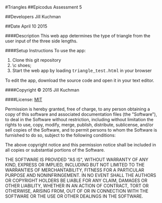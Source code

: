 #Triangles
##Epicodus Assessment 5

##Developers
Jill Kuchman

##Date
April 10 2015

####Description
This web app determines the type of triangle from the user input of the three side lengths.


####Setup Instructions
To use the app:
<br/>
<ol>
<li>Clone this git repository</li>
<li>\c shoes;</li>
<li>Start the web app by loading <span style="font-family:'Courier New'">triangle_test.html</span> in your browser</li>
</ol>

To edit the app, download the source code and open it in your text editor.
<br />

####Copyright © 2015 Jill Kuchman

####License: [MIT](https://github.com/twbs/bootstrap/blob/master/LICENSE) 

Permission is hereby granted, free of charge, to any person obtaining a copy
of this software and associated documentation files (the "Software"), to deal
in the Software without restriction, including without limitation the rights
to use, copy, modify, merge, publish, distribute, sublicense, and/or sell
copies of the Software, and to permit persons to whom the Software is
furnished to do so, subject to the following conditions:

The above copyright notice and this permission notice shall be included in
all copies or substantial portions of the Software.

THE SOFTWARE IS PROVIDED "AS IS", WITHOUT WARRANTY OF ANY KIND, EXPRESS OR
IMPLIED, INCLUDING BUT NOT LIMITED TO THE WARRANTIES OF MERCHANTABILITY,
FITNESS FOR A PARTICULAR PURPOSE AND NONINFRINGEMENT. IN NO EVENT SHALL THE
AUTHORS OR COPYRIGHT HOLDERS BE LIABLE FOR ANY CLAIM, DAMAGES OR OTHER
LIABILITY, WHETHER IN AN ACTION OF CONTRACT, TORT OR OTHERWISE, ARISING FROM,
OUT OF OR IN CONNECTION WITH THE SOFTWARE OR THE USE OR OTHER DEALINGS IN
THE SOFTWARE.

